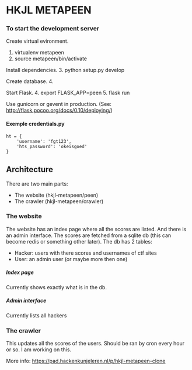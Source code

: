 # HKJL METAPEEN

### To start the development server
Create virtual evironment.
1. virtualenv metapeen
2. source metapeen/bin/activate

Install dependencies.
3. python setup.py develop

Create database.
4. 

Start Flask.
4. export FLASK_APP=peen
5. flask run

Use gunicorn or gevent in production. (See: http://flask.pocoo.org/docs/0.10/deploying/)


#### Exemple credentials.py

    ht = { 
        'username': 'fgt123',
        'hts_password': 'okeisgoed'
    }


## Architecture

There are two main parts:

- The website (hkjl-metapeen/peen)
- The crawler (hkjl-metapeen/crawler)

### The website
The website has an index page where all the scores are listed. And there is an admin interface.
The scores are fetched from a sqlite db (this can become redis or something other later).
The db has 2 tables:

- Hacker: users with there scores and usernames of ctf sites
- User: an admin user (or maybe more then one)

##### Index page
Currently shows exactly what is in the db.

##### Admin interface
Currently lists all hackers

### The crawler
This updates all the scores of the users. Should be ran by cron every hour or so.
I am working on this.


More info: https://pad.hackenkunjeleren.nl/p/hkjl-metapeen-clone


